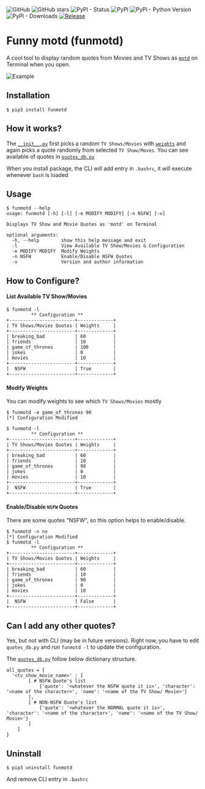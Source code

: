![GitHub](https://img.shields.io/github/license/veerendra2/funmotd.svg)
![GitHub stars](https://img.shields.io/github/stars/veerendra2/funmotd.svg)
![PyPI - Status](https://img.shields.io/pypi/status/funmotd.svg)
![PyPI](https://img.shields.io/pypi/v/funmotd)
![PyPI - Python Version](https://img.shields.io/pypi/pyversions/funmotd.svg)
![PyPI - Downloads](https://img.shields.io/pypi/dm/funmotd)
[![Release](https://github.com/veerendra2/funmotd/actions/workflows/releases.yml/badge.svg)](https://github.com/veerendra2/funmotd/actions/workflows/releases.yml)
# Funny motd (funmotd)
A cool tool to display random quotes from Movies and TV Shows as [`motd`](https://en.wikipedia.org/wiki/Motd_(Unix)) on Terminal when you open.

![Example](https://user-images.githubusercontent.com/8393701/139233945-d44c1465-97fd-45ed-89f3-84ce19bcfeff.gif)

## Installation
```
$ pip3 install funmotd
```

## How it works?
The [`__init__.py`](https://github.com/veerendra2/funmotd/blob/master/funmotd/__init__.py) first picks a random `TV Shows/Movies` with [`weights`](https://docs.python.org/3/library/random.html#random.choices) and again picks a quote randomly from selected `TV Show/Moves`. You can see available  of quotes in [`quotes_db.py`](https://github.com/veerendra2/funmotd/blob/master/funmotd/quotes_db.py)

When you install package, the CLI will add entry in `.bashrc`, it will execute whenever `bash` is loaded

## Usage
```
$ funmotd --help
usage: funmotd [-h] [-l] [-e MODIFY MODIFY] [-n NSFW] [-v]

Displays TV Show and Movie Quotes as 'motd' on Terminal

optional arguments:
  -h, --help        show this help message and exit
  -l                View Available TV Show/Movies & Configuration
  -e MODIFY MODIFY  Modify Weights
  -n NSFW           Enable/Disable NSFW Quotes
  -v                Version and author information
```  

## How to Configure?
#### List Available TV Show/Movies
```
$ funmotd -l
         ** Configuration **
+------------------------+-------------+
| TV Shows/Movies Quotes | Weights     |
+------------------------+-------------+
| breaking_bad           | 60          |
| friends                | 10          |
| game_of_thrones        | 100         |
| jokes                  | 0           |
| movies                 | 10          |
+------------------------+-------------+
|  NSFW                  | True        |
+------------------------+-------------+
```
#### Modify Weights
You can modify weights to see which `TV Shows/Movies` mostly
```
$ funmotd -e game_of_thrones 90
[*] Configuration Modified

$ funmotd -l
         ** Configuration **
+------------------------+-------------+
| TV Shows/Movies Quotes | Weights     |
+------------------------+-------------+
| breaking_bad           | 60          |
| friends                | 10          |
| game_of_thrones        | 90          |
| jokes                  | 0           |
| movies                 | 10          |
+------------------------+-------------+
|  NSFW                  | True        |
+------------------------+-------------+
```
#### Enable/Disable `NSFW` Quotes
There are some quotes "NSFW", so this option helps to enable/disable.
```
$ funmotd -n no
[*] Configuration Modified
$ funmotd -l
         ** Configuration **
+------------------------+-------------+
| TV Shows/Movies Quotes | Weights     |
+------------------------+-------------+
| breaking_bad           | 60          |
| friends                | 10          |
| game_of_thrones        | 90          |
| jokes                  | 0           |
| movies                 | 10          |
+------------------------+-------------+
|  NSFW                  | False       |
+------------------------+-------------+
``` 
## Can I add any other quotes?
Yes, but not with CLI (may be in future versions). Right now, you have to edit `quotes_db.py` and run `funmotd -l` to update the configuration.

The [`quotes_db.py`](https://github.com/veerendra2/funmotd/blob/master/funmotd/quotes_db.py) follow below dictionary structure.
```
all_quotes = {
  '<tv_show_movie_name>' : [
        [ # NSFW Quote's list
            {'quote': '<whatever the NSFW quote it is>', 'character': '<name of the character>', 'name': '<name of the TV Show/ Movie>'}
        ],
        [ # NON-NSFW Quote's list
            {'quote': '<whatever the NORMAL quote it is>', 'character': '<name of the character>', 'name': '<name of the TV Show/ Movie>'}
        ]
    ]
}

```

## Uninstall
```
$ pip3 uninstall funmotd
```
And remove CLI entry in `.bashrc`
